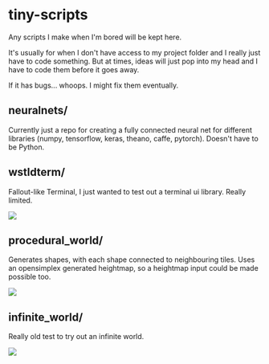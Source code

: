 # tiny-scripts
Any scripts I make when I'm bored will be kept here.

It's usually for when I don't have access to my project folder and I really just have to code something. But at times, ideas will just pop into my head and I have to code them before it goes away.

If it has bugs... whoops. I might fix them eventually.
## neuralnets/
Currently just a repo for creating a fully connected neural net for different libraries (numpy, tensorflow, keras, theano, caffe, pytorch). Doesn't have to be Python.

## wstldterm/
Fallout-like Terminal, I just wanted to test out a terminal ui library. Really limited.

![](https://pages.gdoria.com/example.svg)

## procedural_world/
Generates shapes, with each shape connected to neighbouring tiles. Uses an opensimplex generated heightmap, so a heightmap input could be made possible too.

![](https://i.imgur.com/33SH0hv.png)

## infinite_world/
Really old test to try out an infinite world.

![](https://giant.gfycat.com/FastWhirlwindKoala.gif)

